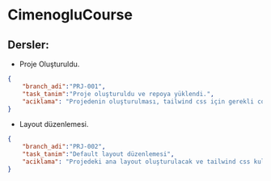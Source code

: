 # CimenogluCourse

## Dersler: 

- Proje Oluşturuldu.  
  
```json
{
    "branch_adi":"PRJ-001",
    "task_tanim":"Proje oluşturuldu ve repoya yüklendi.",
    "aciklama": "Projedenin oluşturulması, tailwind css için gerekli configuration ların yapılması ve projenin hazır hale getirilmesi."
}
```  

- Layout düzenlemesi.  
  
```json
{
    "branch_adi":"PRJ-002",
    "task_tanim":"Default layout düzenlemesi",
    "aciklama": "Projedeki ana layout oluşturulacak ve tailwind css kullanılacak."
}
```  

